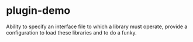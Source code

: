 # plugin-demo

Ability to specify an interface file to which a library must operate, provide a configuration to load these libraries and to do a funky.